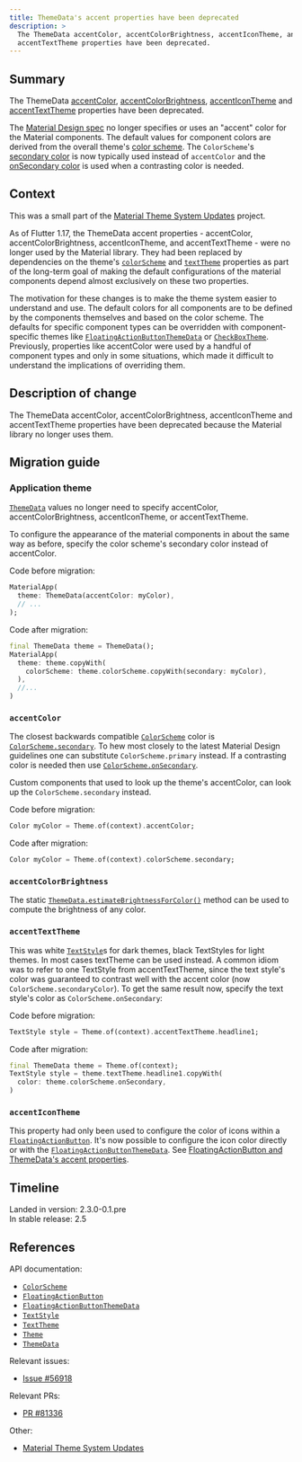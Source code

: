 ```yaml
---
title: ThemeData's accent properties have been deprecated
description: >
  The ThemeData accentColor, accentColorBrightness, accentIconTheme, and
  accentTextTheme properties have been deprecated.
---
```


## Summary

The ThemeData [accentColor][], [accentColorBrightness][], [accentIconTheme][]
and [accentTextTheme][] properties have been deprecated.

The [Material Design spec][] no longer specifies or uses an "accent"
color for the Material components. The default values for component
colors are derived from the overall theme's [color scheme][color-scheme-prop].
The `ColorScheme`'s [secondary color][] is now typically used instead of
`accentColor` and the [onSecondary color][] is used when a contrasting
color is needed.

## Context

This was a small part of the [Material Theme System Updates][] project.

As of Flutter 1.17, the ThemeData accent properties - accentColor,
accentColorBrightness, accentIconTheme, and accentTextTheme - were no
longer used by the Material library. They had been replaced by
dependencies on the theme's [`colorScheme`][color-scheme-prop] and
[`textTheme`][text-scheme-prop] properties as part of the long-term goal of
making the default configurations of the material components depend
almost exclusively on these two properties.

The motivation for these changes is to make the theme system easier to
understand and use. The default colors for all components are to be
defined by the components themselves and based on the color
scheme. The defaults for specific component types can be overridden
with component-specific themes like [`FloatingActionButtonThemeData`][] or
[`CheckBoxTheme`][]. Previously, properties like accentColor were used by a
handful of component types and only in some situations, which made it
difficult to understand the implications of overriding them.

## Description of change

The ThemeData accentColor, accentColorBrightness, accentIconTheme and
accentTextTheme properties have been deprecated because the Material
library no longer uses them.

## Migration guide

### Application theme

[`ThemeData`][] values no longer need to specify accentColor,
accentColorBrightness, accentIconTheme, or accentTextTheme.

To configure the appearance of the material components in about the
same way as before, specify the color scheme's secondary color
instead of accentColor.

Code before migration:

```dart
MaterialApp(
  theme: ThemeData(accentColor: myColor),
  // ...
);
```

Code after migration:

```dart
final ThemeData theme = ThemeData();
MaterialApp(
  theme: theme.copyWith(
    colorScheme: theme.colorScheme.copyWith(secondary: myColor),
  ),
  //...
)
```

### `accentColor`

The closest backwards compatible [`ColorScheme`][] color is
[`ColorScheme.secondary`][]. To hew most closely to the latest Material
Design guidelines one can substitute `ColorScheme.primary` instead.
If a contrasting color is needed then use [`ColorScheme.onSecondary`][].

Custom components that used to look up the theme's accentColor, can look up
the `ColorScheme.secondary` instead.

Code before migration:

```dart
Color myColor = Theme.of(context).accentColor;
```

Code after migration:

```dart
Color myColor = Theme.of(context).colorScheme.secondary;
```

### `accentColorBrightness`

The static [`ThemeData.estimateBrightnessForColor()`][] method can be used
to compute the brightness of any color.

### `accentTextTheme`

This was white [`TextStyle`]s for dark themes, black
TextStyles for light themes. In most cases textTheme can be used
instead. A common idiom was to refer to one TextStyle from
accentTextTheme, since the text style's color was guaranteed to contrast
well with the accent color (now `ColorScheme.secondaryColor`).
To get the same result now, specify the text style's color as
`ColorScheme.onSecondary`:

Code before migration:

```dart
TextStyle style = Theme.of(context).accentTextTheme.headline1;
```

Code after migration:

```dart
final ThemeData theme = Theme.of(context);
TextStyle style = theme.textTheme.headline1.copyWith(
  color: theme.colorScheme.onSecondary,
)
```

### `accentIconTheme`

This property had only been used to configure the color of icons
within a [`FloatingActionButton`][]. It's now possible to configure the icon
color directly or with the [`FloatingActionButtonThemeData`][]. See
[FloatingActionButton and ThemeData's accent properties][].

## Timeline

Landed in version: 2.3.0-0.1.pre<br>
In stable release: 2.5

## References

API documentation:

* [`ColorScheme`][]
* [`FloatingActionButton`][]
* [`FloatingActionButtonThemeData`][]
* [`TextStyle`][]
* [`TextTheme`][]
* [`Theme`][]
* [`ThemeData`][]

Relevant issues:

* [Issue #56918][]

Relevant PRs:

* [PR #81336][]

Other:

* [Material Theme System Updates][]


[accentColor]: {{site.api}}/flutter/material/ThemeData/accentColor.html
[accentColorBrightness]: {{site.api}}/flutter/material/ThemeData/accentColorBrightness.html
[accentIconTheme]: {{site.api}}/flutter/material/ThemeData/accentIconTheme.html
[accentTextTheme]: {{site.api}}/flutter/material/ThemeData/accentTextTheme.html
[`CheckboxTheme`]: {{site.api}}/flutter/material/CheckboxTheme-class.html
[color-scheme-prop]: {{site.api}}/flutter/material/ThemeData/colorScheme.html
[`colorScheme.onSecondary`]: {{site.api}}/flutter/material/ColorScheme/onSecondary.html
[`colorScheme.secondary`]: {{site.api}}/flutter/material/ColorScheme/secondary.html
[`ColorScheme`]: {{site.api}}/flutter/material/ColorScheme-class.html
[Issue #56918]: {{site.repo.flutter}}/issues/56918
[FloatingActionButton and ThemeData's accent properties]: {{site.url}}/release/breaking-changes/fab-theme-data-accent-properties
[`FloatingActionButton`]: {{site.api}}/flutter/material/FloatingActionButton-class.html
[`FloatingActionButtonThemeData`]: {{site.api}}/flutter/material/FloatingActionButtonThemeData-class.html
[Material Design spec]: {{site.material}}/styles/color
[Material Theme System Updates]: {{site.url}}/go/material-theme-system-updates
[secondary color]: {{site.api}}/flutter/material/ColorScheme/secondary.html
[onSecondary color]: {{site.api}}/flutter/material/ColorScheme/onSecondary.html
[PR #81336]: {{site.repo.flutter}}/pull/81336
[`TextStyle`]: {{site.api}}/flutter/painting/TextStyle-class.html
[text-scheme-prop]: {{site.api}}/flutter/material/ThemeData/textTheme.html
[`TextTheme`]: {{site.api}}/flutter/material/TextTheme-class.html
[`Theme`]: {{site.api}}/flutter/material/Theme-class.html
[`ThemeData`]: {{site.api}}/flutter/material/ThemeData-class.html
[`ThemeData.estimateBrightnessForColor()`]: {{site.api}}/flutter/material/ThemeData/estimateBrightnessForColor.html

